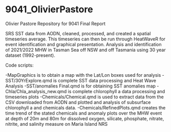 # 9041_OlivierPastore
Olivier Pastore Repository for 9041 Final Report


SRS SST data from AODN, cleaned, processed, and created a spatial timeseries average. This timeseries can then be run through HeatWaveR for event identification and graphical presentation. Analysis and identification of 2021/2022 MHW in Tasman Sea off NSW and off Tasmania using 30 year dataset (1992-present).

Code scripts:

-MapGraphics is to obtain a map with the Lat/Lon boxes used for analysis
-SST/30YrExplore.qmd is complete SST data processing and Heat Wave Analysis
-SST/anomalies Final.qmd is for obtaining SST anomalies map
-Chla/Chla_analysis_new.qmd is complete chlorophyll a data processing and timeseries plots
-Chemicals/Chemical.qmd is used to extract data from the CSV downloaded from AODN and plotted and analysis of subsurface chlorophyll a and chemicals data.
-Chemicals/RefinedPlots.qmd creates the time trend of the stated chemicals and anomaly plots over the MHW event at depth of 20m and 80m for dissolved oxygen, silicate, phosphate, nitrate, nitrite, and salinity measure on Maria Island NRS
